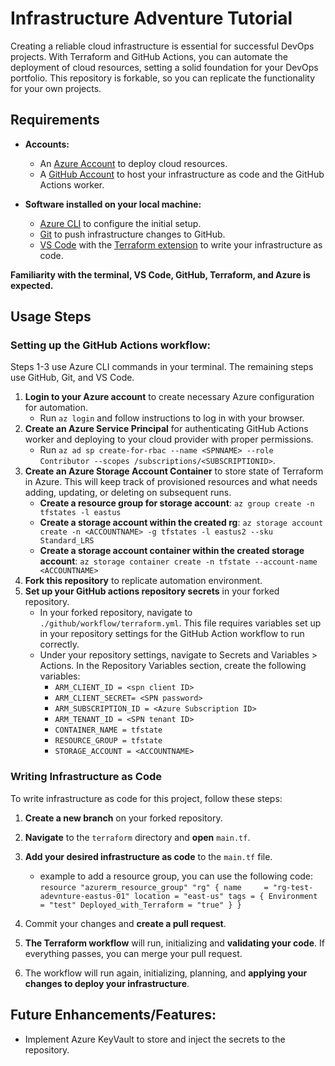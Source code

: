 # Infrastructure Adventure Tutorial

Creating a reliable cloud infrastructure is essential for successful DevOps projects. With Terraform and GitHub Actions, you can automate the deployment of cloud resources, setting a solid foundation for your DevOps portfolio. This repository is forkable, so you can replicate the functionality for your own projects.

## Requirements

- **Accounts:**

  - An [Azure Account](https://azure.microsoft.com/en-us/free/) to deploy cloud resources.
  - A [GitHub Account](https://github.com/join) to host your infrastructure as code and the GitHub Actions worker.

- **Software installed on your local machine:**

  - [Azure CLI](https://docs.microsoft.com/en-us/cli/azure/install-azure-cli) to configure the initial setup.
  - [Git](https://git-scm.com/downloads) to push infrastructure changes to GitHub.
  - [VS Code](https://code.visualstudio.com/) with the [Terraform extension](https://marketplace.visualstudio.com/items?itemName=HashiCorp.terraform) to write your infrastructure as code.

**Familiarity with the terminal, VS Code, GitHub, Terraform, and Azure is expected.**

## Usage Steps

### Setting up the GitHub Actions workflow:

Steps 1-3 use Azure CLI commands in your terminal. The remaining steps use GitHub, Git, and VS Code.

1. **Login to your Azure account** to create necessary Azure configuration for automation.
   - Run `az login` and follow instructions to log in with your browser.
2. **Create an Azure Service Principal** for authenticating GitHub Actions worker and deploying to your cloud provider with proper permissions.
   - Run `az ad sp create-for-rbac --name <SPNNAME> --role Contributor --scopes /subscriptions/<SUBSCRIPTIONID>`.
3. **Create an Azure Storage Account Container** to store state of Terraform in Azure. This will keep track of provisioned resources and what needs adding, updating, or deleting on subsequent runs.
   - **Create a resource group for storage account**: `az group create -n tfstates -l eastus`
   - **Create a storage account within the created rg**: `az storage account create -n <ACCOUNTNAME> -g tfstates -l eastus2 --sku Standard_LRS`
   - **Create a storage account container within the created storage account**: `az storage container create -n tfstate --account-name <ACCOUNTNAME>`
4. **Fork this repository** to replicate automation environment.
5. **Set up your GitHub actions repository secrets** in your forked repository.
   - In your forked repository, navigate to `./github/workflow/terraform.yml`. This file requires variables set up in your repository settings for the GitHub Action workflow to run correctly.
   - Under your repository settings, navigate to Secrets and Variables > Actions. In the Repository Variables section, create the following variables:
     - `ARM_CLIENT_ID = <spn client ID>`
     - `ARM_CLIENT_SECRET= <SPN password>`
     - `ARM_SUBSCRIPTION_ID = <Azure Subscription ID>`
     - `ARM_TENANT_ID = <SPN tenant ID>`
     - `CONTAINER_NAME = tfstate`
     - `RESOURCE_GROUP = tfstate`
     - `STORAGE_ACCOUNT = <ACCOUNTNAME>`

### Writing Infrastructure as Code

To write infrastructure as code for this project, follow these steps:

1. **Create a new branch** on your forked repository.
2. **Navigate** to the `terraform` directory and **open** `main.tf`.
3. **Add your desired infrastructure as code** to the `main.tf` file.

   - example to add a resource group, you can use the following code:
     `resource "azurerm_resource_group" "rg" {
   name     = "rg-test-adevnture-eastus-01"
   location = "east-us"
   tags = {
      Environment             = "test"
      Deployed_with_Terraform = "true"
   }
}`

4. Commit your changes and **create a pull request**.
5. **The Terraform workflow** will run, initializing and **validating your code**. If everything passes, you can merge your pull request.
6. The workflow will run again, initializing, planning, and **applying your changes to deploy your infrastructure**.

## Future Enhancements/Features:

- Implement Azure KeyVault to store and inject the secrets to the repository.
